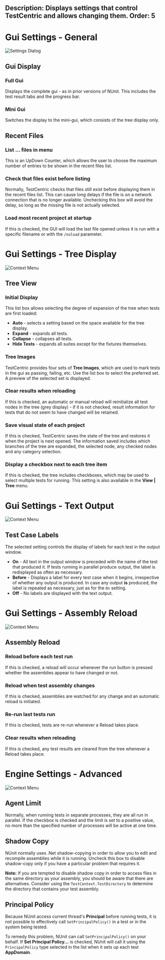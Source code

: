 Description: Displays settings that control TestCentric and allows changing them.
Order: 5
---

<!-- Gui Settings - General -->

# Gui Settings - General

![Settings Dialog](/testcentric-gui/assets/img/generalSettings.png)

## Gui Display

### Full Gui
Displays the complete gui - as in prior versions of NUnit. This includes the
test result tabs and the progress bar.

### Mini Gui
Switches the display to the mini-gui, which consists of the tree display only.

## Recent Files

### List ... files in menu
This is an UpDown Counter, which allows the user to choose the maximum number
of entries to be shown in the recent files list.

### Check that files exist before listing
Normally, TestCentric checks that files still exist before
displaying them in the recent files list. This can cause long delays if the
file is on a network connection that is no longer available. Unchecking
this box will avoid the delay, so long as the missing file is not actually selected.

### Load most recent project at startup
If this is checked, the GUI will load the
last file opened unless it is run with a specific filename or with the
`/noload` parameter.

<!-- Gui Settings - Tree Display -->

# Gui Settings - Tree Display

![Context Menu](/testcentric-gui/assets/img/treeDisplaySettings.png)

## Tree View

### Initial Display
This list box allows selecting the degree of expansion of the tree when tests are first loaded:
* **Auto** - selects a setting based on the space available for the tree display.
* **Expand** - expands all tests.
* **Collapse** - collapses all tests.
* **Hide Tests** - expands all suites except for the fixtures themselves.

### Tree Images
TestCentric provides four sets of <b>Tree Images</b>, which are used to mark tests in
the gui as passing, failing, etc. Use the list box to select the preferred set.
A preview of the selected set is displayed.

### Clear results when reloading
If this is checked, an automatic or manual reload will reinitialize all
test nodes in the tree (grey display) - if it is not checked, result information for tests that do
not seem to have changed will be retained.

### Save visual state of each project
If this is checked, TestCentric saves the state of the tree
and restores it when the project is next opened. The information saved includes which
branches of the tree are expanded, the selected node, any checked nodes and any
category selection.

### Display a checkbox next to each tree item
If this is checked, the tree includes checkboxes, which may
be used to select multiple tests for running. This setting is also available
in the **View | Tree** menu.

<!-- Gui Settings - Text Output -->

# Gui Settings - Text Output

![Context Menu](/testcentric-gui/assets/img/textOutputSettings.png)

## Test Case Labels

The selected setting controls the display of labels for each test in the output window.
* **On** - All text in the output window is preceded with the name
of the test that produced it. If tests running in parallel produce output, the label is
redisplayed as often as necessary.
* **Before** - Displays a label for every test case when it begins, irrespective of whether
any output is produced. In case any output __is__ produced, the label is repeated as
necessary, just as for the `On` setting.
* **Off** - No labels are displayed with the text output.

<!-- Gui Settings - Assembly Reload -->

# Gui Settings - Assembly Reload

![Context Menu](/testcentric-gui/assets/img/assemblyReloadSettings.png)

## Assembly Reload

### Reload before each test run
If this is checked, a reload will occur whenever the run button is
pressed whether the assemblies appear to have changed or not.

### Reload when test assembly changes
If this is checked, assemblies are watched for any change and
an automatic reload is initiated.

### Re-run last tests run
If this is checked, tests are re-run whenever a Reload takes place.

### Clear results when reloading
If this is checked, any test results are cleared from the tree whenever a Reload takes place.

<!-- Engine Settings - Advanced -->

# Engine Settings - Advanced

![Context Menu](/testcentric-gui/assets/img/advancedSettings.png)

## Agent Limit

Normally, when running tests in separate processes, they are all run in parallel.
If the checkbox is checked and the limit is set to a positive value, no more than
the specified number of processes will be active at one time.

## Shadow Copy

NUnit normally uses .Net shadow-copying in order to allow you to edit
and recompile assemblies while it is running. Uncheck this box to disable
shadow-copy only if you have a particular problem that requires it.

**Note:** If you are tempted to disable shadow copy in order to access
files in the same directory as your assembly, you should be aware that there
are alternatives. Consider using the `TestContext.TestDirectory` to determine
the directory that contains your test assembly.

## Principal Policy

Because NUnit access current thread's **Principal** before running tests,
it is not possible to effectively call `SetPrincipalPolicy()` in a test or
in the system being tested.

To remedy this problem, NUnit can call `SetPrincipalPolicy()` on your
behalf. If **Set Principal Policy...** is checked, NUnit will call it
using the `PrincipalPolicy` type selected in the list when it sets up
each test **AppDomain**.
